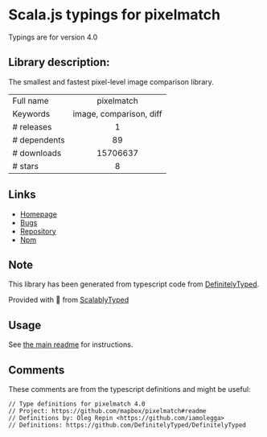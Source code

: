 
# Scala.js typings for pixelmatch

Typings are for version 4.0

## Library description:
The smallest and fastest pixel-level image comparison library.

|                    |                 |
| ------------------ | :-------------: |
| Full name          | pixelmatch |
| Keywords           | image, comparison, diff |
| # releases         | 1 |
| # dependents       | 89 |
| # downloads        | 15706637 |
| # stars            | 8 |

## Links
- [Homepage](https://github.com/mapbox/pixelmatch#readme)
- [Bugs](https://github.com/mapbox/pixelmatch/issues)
- [Repository](https://github.com/mapbox/pixelmatch)
- [Npm](https://www.npmjs.com/package/pixelmatch)
    


## Note
This library has been generated from typescript code from [DefinitelyTyped](https://definitelytyped.org).

Provided with :purple_heart: from [ScalablyTyped](https://github.com/oyvindberg/ScalablyTyped)

## Usage
See [the main readme](../../readme.md) for instructions.

## Comments

These comments are from the typescript definitions and might be useful:
```
// Type definitions for pixelmatch 4.0
// Project: https://github.com/mapbox/pixelmatch#readme
// Definitions by: Oleg Repin <https://github.com/iamolegga>
// Definitions: https://github.com/DefinitelyTyped/DefinitelyTyped

```

